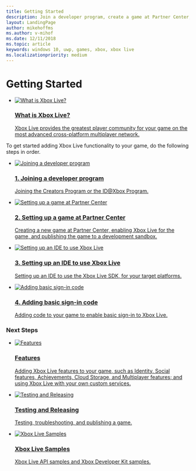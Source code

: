 ```yaml
---
title: Getting Started 
description: Join a developer program, create a game at Partner Center, add the Xbox Live SDK to your IDE, and write basic sign-in code.
layout: LandingPage
author: mikehoffms
ms.author: v-mihof
ms.date: 12/11/2018
ms.topic: article
keywords: windows 10, uwp, games, xbox, xbox live
ms.localizationpriority: medium
---
```


<h1>Getting Started</h1>

<ul class="cardsF panelContent cols cols2">
    <li>
        <a href="what-is-xbox-live.md">
            <div class="cardSize">
                <div class="cardPadding">
                    <div class="card">
                        <div class="cardImageOuter">
                            <div class="cardImage">
                                <img src="https://docs.microsoft.com/media/common/i_overview.svg" alt="What is Xbox Live?"/>
                            </div>
                        </div>
                        <div class="cardText"> 
                            <h3>What is Xbox Live?</h3>
                            <p>Xbox Live provides the greatest player community for your game on the most advanced cross-platform multiplayer network.</p>
                        </div>
                    </div>
                </div>
            </div>
        </a>
    </li>
</ul>

<p>To get started adding Xbox Live functionality to your game, do the following steps in order.</p>

<ul class="cardsF panelContent cols cols2">
    <li>
        <a href="join-dev-program/join-dev-program_nav.md">
            <div class="cardSize">
                <div class="cardPadding">
                    <div class="card">
                        <div class="cardImageOuter">
                            <div class="cardImage">
                                <img src="https://docs.microsoft.com/media/common/i_subscription.svg" alt="Joining a developer program"/>
                            </div>
                        </div>
                        <div class="cardText">
                            <h3>1. Joining a developer program</h3>
                            <p>Joining the Creators Program or the ID@Xbox Program.</p>
                        </div>
                    </div>
                </div>
            </div>
        </a>
    </li>
    <li>
        <a href="setup-partner-center/setup-partner-center_nav.md">
            <div class="cardSize">
                <div class="cardPadding">
                    <div class="card">
                        <div class="cardImageOuter">
                            <div class="cardImage">
                                <img src="https://docs.microsoft.com/media/common/i_form.svg" alt="Setting up a game at Partner Center"/>
                            </div>
                        </div>
                        <div class="cardText">
                            <h3>2. Setting up a game at Partner Center</h3>
                            <p>Creating a new game at Partner Center, enabling Xbox Live for the game, and publishing the game to a development sandbox.</p>
                        </div>
                    </div>
                </div>
            </div>
        </a>
    </li>
    <li>
        <a href="setup-ide/setup-ide_nav.md">
            <div class="cardSize">
                <div class="cardPadding">
                    <div class="card">
                        <div class="cardImageOuter">
                            <div class="cardImage">
                                <img src="https://docs.microsoft.com/media/common/i_download-install.svg" alt="Setting up an IDE to use Xbox Live"/>
                            </div>
                        </div>
                        <div class="cardText">
                            <h3>3. Setting up an IDE to use Xbox Live</h3>
                            <p>Setting up an IDE to use the Xbox Live SDK, for your target platforms.</p>
                        </div>
                    </div>
                </div>
            </div>
        </a>
    </li>
    <li>
        <a href="add-signin-code/add-signin-code_nav.md">
            <div class="cardSize">
                <div class="cardPadding">
                    <div class="card">
                        <div class="cardImageOuter">
                            <div class="cardImage">
                                <img src="https://docs.microsoft.com/media/common/i_account-management.svg" alt="Adding basic sign-in code"/>
                            </div>
                        </div>
                        <div class="cardText">
                            <h3>4. Adding basic sign-in code</h3>
                            <p>Adding code to your game to enable basic sign-in to Xbox Live.</p>
                        </div>
                    </div>
                </div>
            </div>
        </a>
    </li>
</ul>


<h3>Next Steps</h3>

<ul class="cardsF panelContent cols cols2">
    <li>
        <a href="../features/features_nav.md">
            <div class="cardSize">
                <div class="cardPadding">
                    <div class="card">
                        <div class="cardImageOuter">
                            <div class="cardImage">
                                <img src="https://docs.microsoft.com/media/common/i_drivers.svg" alt="Features"/>
                            </div>
                        </div>
                        <div class="cardText">
                            <h3>Features</h3>
                            <p>Adding Xbox Live features to your game, such as Identity, Social features, Achievements, Cloud Storage, and Multiplayer features; and using Xbox Live with your own custom services.</p>
                        </div>
                    </div>
                </div>
            </div>
        </a>
    </li>
    <li>
        <a href="../releasing/releasing_nav.md">
            <div class="cardSize">
                <div class="cardPadding">
                    <div class="card">
                        <div class="cardImageOuter">
                            <div class="cardImage">
                                <img src="https://docs.microsoft.com/media/common/i_test.svg" alt="Testing and Releasing"/>
                            </div>
                        </div>
                        <div class="cardText">
                            <h3>Testing and Releasing</h3>
                            <p>Testing, troubleshooting, and publishing a game.</p>
                        </div>
                    </div>
                </div>
            </div>
        </a>
    </li>
    <li>
        <a href="../api-ref/live-samples.md">
            <div class="cardSize">
                <div class="cardPadding">
                    <div class="card">
                        <div class="cardImageOuter">
                            <div class="cardImage">
                                <img src="https://docs.microsoft.com/media/common/i_download-generic.svg" alt="Xbox Live Samples"/>
                            </div>
                        </div>
                        <div class="cardText">
                            <h3>Xbox Live Samples</h3>
                            <p>Xbox Live API samples and Xbox Developer Kit samples.</p>
                        </div>
                    </div>
                </div>
            </div>
        </a>
    </li>
</ul>
